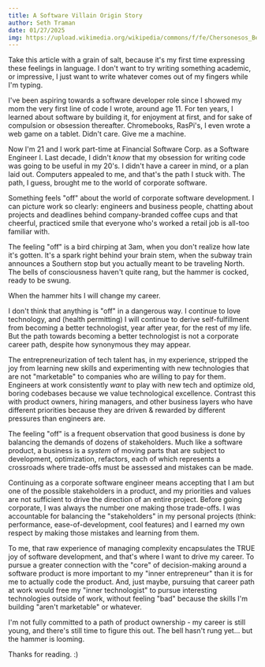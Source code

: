 ```yaml
---
title: A Software Villain Origin Story
author: Seth Traman
date: 01/27/2025
img: https://upload.wikimedia.org/wikipedia/commons/f/fe/Chersonesos_Bell.jpg
---
```


Take this article with a grain of salt, because it's my first time expressing these feelings in language.  I don't want to try writing something academic, or impressive, I just want to write whatever comes out of my fingers while I'm typing.

I've been aspiring towards a software developer role since I showed my mom the very first line of code I wrote, around age 11.  For ten years, I learned about software by building it, for enjoyment at first, and for sake of compulsion or obsession thereafter. Chromebooks, RasPi's, I even wrote a web game on a tablet.  Didn't care.  Give me a machine.

Now I'm 21 and I work part-time at Financial Software Corp. as a Software Engineer I.  Last decade, I didn't *know* that my obsession for writing code was going to be useful in my 20's.  I didn't have a career in mind, or a plan laid out.  Computers appealed to me, and that's the path I stuck with.  The path, I guess, brought me to the world of corporate software.

Something feels "off" about the world of corporate software development.  I can picture work so clearly: engineers and business people, chatting about projects and deadlines behind company-branded coffee cups and that cheerful, practiced smile that everyone who's worked a retail job is all-too familiar with.

The feeling "off" is a bird chirping at 3am, when you don't realize how late it's gotten.  It's a spark right behind your brain stem, when the subway train announces a Southern stop but you actually meant to be traveling North.  The bells of consciousness haven't quite rang, but the hammer is cocked, ready to be swung.

When the hammer hits I will change my career.

I don't think that anything is "off" in a dangerous way.  I continue to love technology, and (health permitting) I will continue to derive self-fulfillment from becoming a better technologist, year after year, for the rest of my life.  But the path towards becoming a better technologist is not a corporate career path, despite how synonymous they may appear.

The entrepreneurization of tech talent has, in my experience, stripped the joy from learning new skills and experimenting with new technologies that are not "marketable" to companies who are willing to pay for them.  Engineers at work consistently *want* to play with new tech and optimize old, boring codebases because we value technological excellence.  Contrast this with product owners, hiring managers, and other business layers who have different priorities because they are driven & rewarded by different pressures than engineers are.

The feeling "off" is a frequent observation that good business is done by balancing the demands of dozens of stakeholders.  Much like a software product, a business is a *system* of moving parts that are subject to development, optimization, refactors, each of which represents a crossroads where trade-offs must be assessed and mistakes can be made.

Continuing as a corporate software engineer means accepting that I am but one of the possible stakeholders in a product, and my priorities and values are not sufficient to drive the direction of an entire project.  Before going corporate, I was always the number one making those trade-offs.  I was accountable for balancing the "stakeholders" in my personal projects (think: performance, ease-of-development, cool features) and I earned my own respect by making those mistakes and learning from them.

To me, that raw experience of managing complexity encapsulates the TRUE joy of software development, and that's where I want to drive my career.  To pursue a greater connection with the "core" of decision-making around a software product is more important to my "inner entrepreneur" than it is for me to actually code the product.  And, just maybe, pursuing that career path at work would free my "inner technologist" to pursue interesting technologies outside of work, without feeling "bad" because the skills I'm building "aren't marketable" or whatever.

I'm not fully committed to a path of product ownership - my career is still young, and there's still time to figure this out.  The bell hasn't rung yet... but the hammer is looming.

Thanks for reading. :)